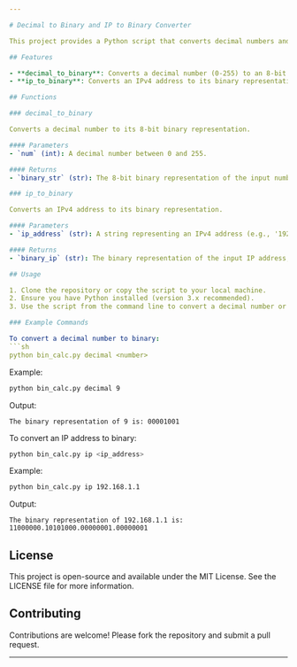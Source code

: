 ```yaml
---

# Decimal to Binary and IP to Binary Converter

This project provides a Python script that converts decimal numbers and IPv4 addresses to their binary representations. The script uses command-line arguments for input and includes validation to ensure correct input formats and values.

## Features

- **decimal_to_binary**: Converts a decimal number (0-255) to an 8-bit binary string.
- **ip_to_binary**: Converts an IPv4 address to its binary representation, with each octet represented as an 8-bit binary string. Includes validation for correct IP address format and octet ranges.

## Functions

### decimal_to_binary

Converts a decimal number to its 8-bit binary representation.

#### Parameters
- `num` (int): A decimal number between 0 and 255.

#### Returns
- `binary_str` (str): The 8-bit binary representation of the input number.

### ip_to_binary

Converts an IPv4 address to its binary representation.

#### Parameters
- `ip_address` (str): A string representing an IPv4 address (e.g., '192.168.1.1').

#### Returns
- `binary_ip` (str): The binary representation of the input IP address, with each octet represented as an 8-bit binary string, separated by dots.

## Usage

1. Clone the repository or copy the script to your local machine.
2. Ensure you have Python installed (version 3.x recommended).
3. Use the script from the command line to convert a decimal number or IP address to binary.

### Example Commands

To convert a decimal number to binary:
```sh
python bin_calc.py decimal <number>
```
Example:
```sh
python bin_calc.py decimal 9
```
Output:
```
The binary representation of 9 is: 00001001
```

To convert an IP address to binary:
```sh
python bin_calc.py ip <ip_address>
```
Example:
```sh
python bin_calc.py ip 192.168.1.1
```
Output:
```
The binary representation of 192.168.1.1 is: 11000000.10101000.00000001.00000001
```

## License

This project is open-source and available under the MIT License. See the LICENSE file for more information.

## Contributing

Contributions are welcome! Please fork the repository and submit a pull request.

---
```

